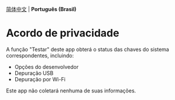 [简体中文](README.md) | **Português (Brasil)**

# Acordo de privacidade

A função "Testar" deste app obterá o status das chaves do sistema correspondentes, incluindo:
- Opções do desenvolvedor
- Depuração USB
- Depuração por Wi-Fi

Este app não coletará nenhuma de suas informações.
